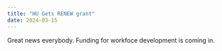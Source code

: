 ```yaml
---
title: "HU Gets RENEW grant"
date: 2024-03-15
---
```

Great news everybody. Funding for workfoce development is coming in.